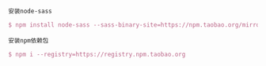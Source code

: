`安装node-sass`

```tex
$ npm install node-sass --sass-binary-site=https://npm.taobao.org/mirrors/node-sass
```

`安装npm依赖包`

```tex
$ npm i --registry=https://registry.npm.taobao.org
```
